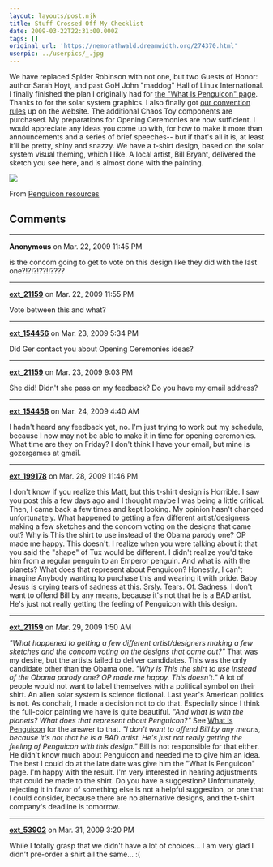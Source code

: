 ```yaml
---
layout: layouts/post.njk
title: Stuff Crossed Off My Checklist
date: 2009-03-22T22:31:00.000Z
tags: []
original_url: 'https://nemorathwald.dreamwidth.org/274370.html'
userpic: ../userpics/_.jpg
---
```

We have replaced Spider Robinson with not one, but two Guests of Honor: author Sarah Hoyt, and past GoH John "maddog" Hall of Linux International. I finally finished the plan I originally had for [the "What Is Penguicon" page](http://penguicon.org/whatisit.php). Thanks to for the solar system graphics. I also finally got [our convention rules](http://penguicon.org/rules.php) up on the website. The additional Chaos Toy components are purchased. My preparations for Opening Ceremonies are now sufficient. I would appreciate any ideas you come up with, for how to make it more than announcements and a series of brief speeches-- but if that's all it is, at least it'll be pretty, shiny and snazzy. We have a t-shirt design, based on the solar system visual theming, which I like. A local artist, Bill Bryant, delivered the sketch you see here, and is almost done with the painting.

[![](http://lh5.ggpht.com/_ENXtTKU9j1A/Sca85d31Z9I/AAAAAAAAGXs/vm0phkr8t3o/s400/penguicon7tshirtsketch.jpg)](http://picasaweb.google.com/lh/photo/ozq2Skv_PndfAtHQNQZrTA?feat=embedwebsite)

From [Penguicon resources](http://picasaweb.google.com/matt.mattarn/PenguiconResources?feat=embedwebsite)

## Comments

---

**Anonymous** on Mar. 22, 2009 11:45 PM

is the concom going to get to vote on this design like they did with the last one?!?!?!??!!????

---

**[ext_21159](https://www.dreamwidth.org/users/ext_21159)** on Mar. 22, 2009 11:55 PM

Vote between this and what?

---

**[ext_154456](https://www.dreamwidth.org/users/ext_154456)** on Mar. 23, 2009 5:34 PM

Did Ger contact you about Opening Ceremonies ideas?

---

**[ext_21159](https://www.dreamwidth.org/users/ext_21159)** on Mar. 23, 2009 9:03 PM

She did! Didn't she pass on my feedback? Do you have my email address?

---

**[ext_154456](https://www.dreamwidth.org/users/ext_154456)** on Mar. 24, 2009 4:40 AM

I hadn't heard any feedback yet, no. I'm just trying to work out my schedule, because I now may not be able to make it in time for opening ceremonies. What time are they on Friday? I don't think I have your email, but mine is gozergames at gmail.

---

**[ext_199178](https://www.dreamwidth.org/users/ext_199178)** on Mar. 28, 2009 11:46 PM

I don't know if you realize this Matt, but this t-shirt design is Horrible. I saw you post this a few days ago and I thought maybe I was being a little critical. Then, I came back a few times and kept looking. My opinion hasn't changed unfortunately. What happened to getting a few different artist/designers making a few sketches and the concom voting on the designs that came out? Why is This the shirt to use instead of the Obama parody one? OP made me happy. This doesn't. I realize when you were talking about it that you said the "shape" of Tux would be different. I didn't realize you'd take him from a regular penguin to an Emperor penguin. And what is with the planets? What does that represent about Penguicon? Honestly, I can't imagine Anybody wanting to purchase this and wearing it with pride. Baby Jesus is crying tears of sadness at this. Srsly. Tears. Of. Sadness. I don't want to offend Bill by any means, because it's not that he is a BAD artist. He's just not really getting the feeling of Penguicon with this design.

---

**[ext_21159](https://www.dreamwidth.org/users/ext_21159)** on Mar. 29, 2009 1:50 AM

_"What happened to getting a few different artist/designers making a few sketches and the concom voting on the designs that came out?"_ That was my desire, but the artists failed to deliver candidates. This was the only candidate other than the Obama one. _"Why is This the shirt to use instead of the Obama parody one? OP made me happy. This doesn't."_ A lot of people would not want to label themselves with a political symbol on their shirt. An alien solar system is science fictional. Last year's American politics is not. As conchair, I made a decision not to do that. Especially since I think the full-color painting we have is quite beautiful. _"And what is with the planets? What does that represent about Penguicon?"_ See [What Is Penguicon](http://penguicon.org/whatisit.php) for the answer to that. _"I don't want to offend Bill by any means, because it's not that he is a BAD artist. He's just not really getting the feeling of Penguicon with this design."_ Bill is not responsible for that either. He didn't know much about Penguicon and needed me to give him an idea. The best I could do at the late date was give him the "What Is Penguicon" page. I'm happy with the result. I'm very interested in hearing adjustments that could be made to the shirt. Do you have a suggestion? Unfortunately, rejecting it in favor of something else is not a helpful suggestion, or one that I could consider, because there are no alternative designs, and the t-shirt company's deadline is tomorrow.

---

**[ext_53902](https://www.dreamwidth.org/users/ext_53902)** on Mar. 31, 2009 3:20 PM

While I totally grasp that we didn't have a lot of choices... I am very glad I didn't pre-order a shirt all the same... :(
